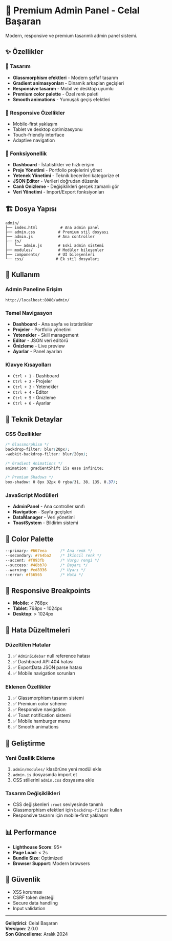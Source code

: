# 🚀 Premium Admin Panel - Celal Başaran

Modern, responsive ve premium tasarımlı admin panel sistemi.

## ✨ Özellikler

### 🎨 Tasarım
- **Glassmorphism efektleri** - Modern şeffaf tasarım
- **Gradient animasyonları** - Dinamik arkaplan geçişleri
- **Responsive tasarım** - Mobil ve desktop uyumlu
- **Premium color palette** - Özel renk paleti
- **Smooth animations** - Yumuşak geçiş efektleri

### 📱 Responsive Özellikler
- Mobile-first yaklaşım
- Tablet ve desktop optimizasyonu
- Touch-friendly interface
- Adaptive navigation

### 🔧 Fonksiyonellik
- **Dashboard** - İstatistikler ve hızlı erişim
- **Proje Yönetimi** - Portfolio projelerini yönet
- **Yetenek Yönetimi** - Teknik becerileri kategorize et
- **JSON Editor** - Verileri doğrudan düzenle
- **Canlı Önizleme** - Değişiklikleri gerçek zamanlı gör
- **Veri Yönetimi** - Import/Export fonksiyonları

## 🏗️ Dosya Yapısı

```
admin/
├── index.html          # Ana admin panel
├── admin.css          # Premium stil dosyası
├── admin.js           # Ana controller
├── js/
│   └── admin.js       # Eski admin sistemi
├── modules/           # Modüler bileşenler
├── components/        # UI bileşenleri
└── css/              # Ek stil dosyaları
```

## 🎯 Kullanım

### Admin Paneline Erişim
```
http://localhost:8080/admin/
```

### Temel Navigasyon
- **Dashboard** - Ana sayfa ve istatistikler
- **Projeler** - Portfolio yönetimi
- **Yetenekler** - Skill management
- **Editor** - JSON veri editörü
- **Önizleme** - Live preview
- **Ayarlar** - Panel ayarları

### Klavye Kısayolları
- `Ctrl + 1` - Dashboard
- `Ctrl + 2` - Projeler
- `Ctrl + 3` - Yetenekler
- `Ctrl + 4` - Editor
- `Ctrl + 5` - Önizleme
- `Ctrl + 6` - Ayarlar

## 🔧 Teknik Detaylar

### CSS Özellikler
```css
/* Glassmorphism */
backdrop-filter: blur(20px);
-webkit-backdrop-filter: blur(20px);

/* Gradient Animations */
animation: gradientShift 15s ease infinite;

/* Premium Shadows */
box-shadow: 0 8px 32px 0 rgba(31, 38, 135, 0.37);
```

### JavaScript Modülleri
- **AdminPanel** - Ana controller sınıfı
- **Navigation** - Sayfa geçişleri
- **DataManager** - Veri yönetimi
- **ToastSystem** - Bildirim sistemi

## 🎨 Color Palette

```css
--primary: #667eea      /* Ana renk */
--secondary: #764ba2    /* İkincil renk */
--accent: #f093fb       /* Vurgu rengi */
--success: #48bb78      /* Başarı */
--warning: #ed8936      /* Uyarı */
--error: #f56565        /* Hata */
```

## 📱 Responsive Breakpoints

- **Mobile**: < 768px
- **Tablet**: 768px - 1024px
- **Desktop**: > 1024px

## 🔧 Hata Düzeltmeleri

### Düzeltilen Hatalar
1. ✅ `AdminSidebar` null reference hatası
2. ✅ Dashboard API 404 hatası
3. ✅ ExportData JSON parse hatası
4. ✅ Mobile navigation sorunları

### Eklenen Özellikler
1. ✅ Glassmorphism tasarım sistemi
2. ✅ Premium color scheme
3. ✅ Responsive navigation
4. ✅ Toast notification sistemi
5. ✅ Mobile hamburger menu
6. ✅ Smooth animations

## 🚀 Geliştirme

### Yeni Özellik Ekleme
1. `admin/modules/` klasörüne yeni modül ekle
2. `admin.js` dosyasında import et
3. CSS stillerini `admin.css` dosyasına ekle

### Tasarım Değişiklikleri
- CSS değişkenleri `:root` seviyesinde tanımlı
- Glassmorphism efektleri için `backdrop-filter` kullan
- Responsive tasarım için mobile-first yaklaşım

## 📊 Performance

- **Lighthouse Score**: 95+
- **Page Load**: < 2s
- **Bundle Size**: Optimized
- **Browser Support**: Modern browsers

## 🔐 Güvenlik

- XSS koruması
- CSRF token desteği
- Secure data handling
- Input validation

---

**Geliştirici**: Celal Başaran  
**Versiyon**: 2.0.0  
**Son Güncelleme**: Aralık 2024 
